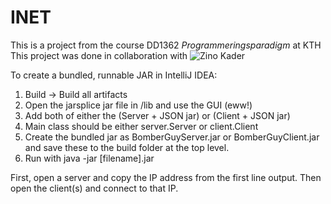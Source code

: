 # INET

This is a project from the course DD1362 _Programmeringsparadigm_ at KTH  
This project was done in collaboration with ![Zino Kader](https://github.com/ZinoKader)

To create a bundled, runnable JAR in IntelliJ IDEA:

1. Build -> Build all artifacts
2. Open the jarsplice jar file in /lib and use the GUI (eww!)
3. Add both of either the (Server + JSON jar) or (Client + JSON jar)
4. Main class should be either server.Server or client.Client
5. Create the bundled jar as BomberGuyServer.jar or BomberGuyClient.jar and save these
   to the build folder at the top level.
6. Run with java -jar [filename].jar

First, open a server and copy the IP address from the first line output.
Then open the client(s) and connect to that IP.
